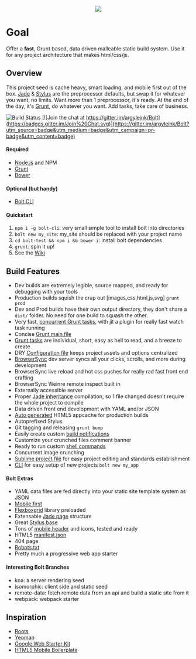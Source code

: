 <p align="center">
  <a href="http://www.hipsterlogogenerator.com/">
    <img src="https://dl.dropboxusercontent.com/u/6515442/hipsterlogogenerator_1422411720676.png"/>
  </a>
</p>

# Goal
Offer a **fast**, Grunt based, data driven malleable static build system. Use it for any project architecture that makes html/css/js. 

## Overview
This project seed is cache heavy, smart loading, and mobile first out of the box. [Jade](http://jade-lang.com/) & [Stylus](http://learnboost.github.io/stylus/) are the preprocessor defaults, but swap it for whatever you want, no limits. Want more than 1 preprocessor, it's ready. At the end of the day, it's [Grunt](http://gruntjs.com/), do whatever you want. Add tasks, take care of business.

![Build Status](https://travis-ci.org/argyleink/Bolt.svg?branch=master)
[![Join the chat at https://gitter.im/argyleink/Bolt](https://badges.gitter.im/Join%20Chat.svg)](https://gitter.im/argyleink/Bolt?utm_source=badge&utm_medium=badge&utm_campaign=pr-badge&utm_content=badge)

#### Required
- [Node.js](http://nodejs.org/) and NPM
- [Grunt](http://gruntjs.com/)
- [Bower](http://bower.io/)

#### Optional (but handy)
- [Bolt CLI](https://github.com/argyleink/Bolt-cli)

#### Quickstart
1. `npm i -g bolt-cli`: very small simple tool to install bolt into directories
2. `bolt new my_site`: my_site should be replaced with your project name
3. `cd bolt-test && npm i && bower i`: install bolt dependencies
4. `grunt`: spin it up!
5. See the [Wiki](https://github.com/argyleink/Bolt/wiki)

## Build Features
- Dev builds are extremely legible, source mapped, and ready for debugging with your tools
- Production builds squish the crap out [images,css,html,js,svg] `grunt prod`
- Dev and Prod builds have their own output directory, they don't share a `dist/` folder. No need for one build to squash the other.
- Very fast, [concurrent Grunt tasks](https://github.com/argyleink/Bolt/blob/master/tasks/concurrent.coffee), with jit a plugin for really fast watch task running
- Concise [Grunt main file](https://github.com/argyleink/Bolt/blob/master/gruntfile.coffee)
- [Grunt tasks](https://github.com/argyleink/Bolt/tree/master/tasks) are individual, short, easy as hell to read, and a breeze to create
- DRY [Configuration file](https://github.com/argyleink/Bolt/blob/master/app.coffee) keeps project assets and options centralized
- [BrowserSync](http://www.browsersync.io) dev server syncs all your clicks, scrolls, and more during development
- BrowserSync live reload and hot css pushes for really rad fast front end crafting
- BrowserSync Weinre remote inspect built in
- Externally accessible server
- Proper [Jade inheritance](https://github.com/paulyoung/jade-inheritance) compilation, so 1 file changed doesn't require the whole project to compile
- Data driven front end development with YAML and/or JSON
- [Auto generated](https://github.com/argyleink/Bolt/blob/master/tasks/manifest.coffee) HTML5 appcache for production builds
- Autoprefixed Stylus
- Git tagging and releasing `grunt bump`
- Easily create custom [build notifications](https://github.com/argyleink/Bolt/blob/master/tasks/notify.coffee)
- Customize your crunched files comment banner
- Ready to run custom [shell commands](https://github.com/argyleink/Bolt/blob/master/tasks/shell.coffee)
- Concurrent image crunching
- [Sublime project file](https://github.com/argyleink/Bolt/blob/master/app.sublime-project) for easy project editing and standards establishment
- [CLI](https://github.com/argyleink/Bolt-cli) for easy setup of new projects `bolt new my_app`

#### Bolt Extras
- YAML data files are fed directly into your static site template system as JSON
- [Mobile first](https://github.com/argyleink/Bolt/blob/master/app/styles/base/_vars.styl)
- [Flexboxgrid](http://flexboxgrid.com/) library preloaded
- Extensable [Jade page](https://github.com/argyleink/Bolt/blob/master/app/_jade/layouts/page.jade) structure
- Great [Stylus base](https://github.com/argyleink/Bolt/tree/master/app/styles)
- Tons of [mobile header](https://github.com/argyleink/Bolt/tree/master/app/_jade/includes/mobile) and icons, tested and ready
- HTML5 [manifest.json](https://github.com/argyleink/Bolt/blob/master/app/manifest.json)
- 404 page
- [Robots.txt](https://github.com/argyleink/Bolt/blob/master/app/robots.txt)
- Pretty much a progressive web app starter

#### Interesting Bolt Branches
- koa: a server rendering seed
- isomorphic: client side and static seed
- remote-data: fetch remote data from an api and build a static site from it
- webpack: webpack starter

## Inspiration
- [Roots](http://roots.cx/)
- [Yeoman](http://yeoman.io/)
- [Google Web Starter Kit](https://developers.google.com/web/starter-kit/)
- [HTML5 Mobile Boilerplate](https://github.com/h5bp/html5-boilerplate)
